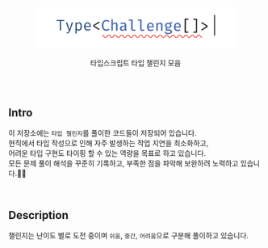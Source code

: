 <p align='center'>
<img src='./logo.svg' width='400'/>
</p>

<p align='center' font-weight='600'>
타입스크립트 타입 챌린지 모음
</p>

<br>
<br>

## Intro

이 저장소에는 `타입 챌린지`를 풀이한 코드들이 저장되어 있습니다.  
현직에서 타입 작성으로 인해 자주 발생하는 작업 지연을 최소화하고,  
어려운 타입 구현도 타이핑 할 수 있는 역량을 목표로 하고 있습니다.  
모든 문제 풀이 해석을 꾸준히 기록하고, 부족한 점을 파악해 보완하려 노력하고 있습니다.👍🏻

<br>

## Description

챌린지는 난이도 별로 도전 중이며 `쉬움`, `중간`, `어려움`으로 구분해 풀이하고 있습니다.
